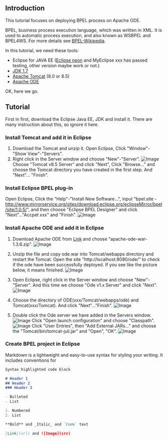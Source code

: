## Introduction

This tutorial focuses on deploying BPEL process on Apache ODE.

BPEL, business process execution language, which was written in XML. It is used to automatic process execution, and also known as WSBPEL and BPEL4WS. For more details see [BPEL-Wikipedia](https://en.wikipedia.org/wiki/Business_Process_Execution_Language).

In this tutorial, we need these tools:
- Eclipse for JAVA EE ([Eclipse neon](https://www.eclipse.org/downloads/) and MyEclipse xxx has passed testing, other version maybe work or not.)
- [JDK 1.7](http://www.oracle.com/technetwork/java/javase/downloads/jdk7-downloads-1880260.html)
- [Apache Tomcat](http://tomcat.apache.org) (8.0 or 8.5)
- [Apache ODE](http://ode.apache.org/getting-ode.html)

OK, here we go.

## Tutorial

First in first, download the Eclipse Java EE, JDK and install it. There are many instruction about this, so ignore it here.

### Install Tomcat and add it in Eclipse
1. Download the Tomcat and unzip it. Open Eclipse, Click "Window"-"Show View"-"Servers".
2. Right click in the Server window and choose "New"-"Server". 
![Image](https://github.com/DaoD/Tutorial-on-BPEL/blob/master/images/3.PNG)
Choose "Tomcat v8.5 Server" and click "Next", Click "Browse..." and choose the Tomcat directory you have created in the first step. And "Next"... "Finish".

### Install Eclipse BPEL plug-in
Open Eclipse, Click the "Help"-"Install New Software...", input "bpel.site - http://www.mirrorservice.org/sites/download.eclipse.org/eclipseMirror/bpel/site/1.0.5/", and then choose "Eclipse BPEL Designer" and click "Next"..."Accpet xxx" and "Finish".
![Image](https://github.com/DaoD/Tutorial-on-BPEL/blob/master/images/1.PNG)

### Install Apache ODE and add it in Eclipse
1. Download Apache ODE from [Link](http://ode.apache.org/getting-ode.html) and choose "apache-ode-war-1.3.6.zip".
![Image](https://github.com/DaoD/Tutorial-on-BPEL/blob/master/images/2.PNG)

2. Unzip the file and copy ode.war into Tomcat/webapps directory and restart the Tomcat. Open the site "http://localhost:8080/ode/" to check if the ode have been successfully deployed. If you see like the picture below, it means finished.
![Image](https://github.com/DaoD/Tutorial-on-BPEL/blob/master/images/4.PNG)

3. Open Eclipse, right click in the Server window and choose "New"-"Server". And this time we choose "Ode v1.x Server" and click "Next".
![Image](https://github.com/DaoD/Tutorial-on-BPEL/blob/master/images/5.PNG)

4. Choose the directory of ODE(xxx/Tomcat/webapps/ode) and Tomcat(xxx/Tomcat). And click "Next"..."Finish".
![Image](https://github.com/DaoD/Tutorial-on-BPEL/blob/master/images/6.PNG)

5. Double click the Ode server we have added in the Servers window. 
![Image](https://github.com/DaoD/Tutorial-on-BPEL/blob/master/images/7.PNG)
Click "Open launch configuration" and choose "Classpath".
![Image](https://github.com/DaoD/Tutorial-on-BPEL/blob/master/images/8.PNG)
Click "User Entries", then "Add External JARs..." and choose the "Tomcat/bin/tomcat-juli.jar" and "Open", "OK".
![Image](https://github.com/DaoD/Tutorial-on-BPEL/blob/master/images/9.PNG)

### Create BPEL project in Eclipse




Markdown is a lightweight and easy-to-use syntax for styling your writing. It includes conventions for

```markdown
Syntax highlighted code block

# Header 1
## Header 2
### Header 3

- Bulleted
- List

1. Numbered
2. List

**Bold** and _Italic_ and `Code` text

[Link](url) and ![Image](src)
```


